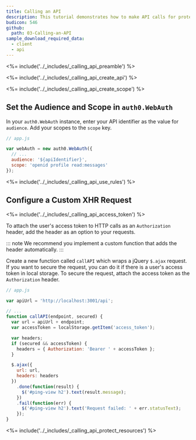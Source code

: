 ```yaml
---
title: Calling an API
description: This tutorial demonstrates how to make API calls for protected resources on your server
budicon: 546
github:
  path: 03-Calling-an-API
sample_download_required_data:
  - client
  - api
---
```

<%= include('../_includes/_calling_api_preamble') %>

<%= include('../_includes/_calling_api_create_api') %>

<%= include('../_includes/_calling_api_create_scope') %>

## Set the Audience and Scope in `auth0.WebAuth`

In your `auth0.WebAuth` instance, enter your API identifier as the value for `audience`. Add your scopes to the `scope` key. 

```js
// app.js

var webAuth = new auth0.WebAuth({
  // ...
  audience: '${apiIdentifier}',
  scope: 'openid profile read:messages'
});
```

<%= include('../_includes/_calling_api_use_rules') %>

## Configure a Custom XHR Request

<%= include('../_includes/_calling_api_access_token') %>

To attach the user's access token to HTTP calls as an `Authorization` header, add the header as an option to your requests.

::: note
We recommend you implement a custom function that adds the header automatically. 
:::

Create a new function called `callAPI` which wraps a jQuery `$.ajax` request. If you want to secure the request, you can do it if there is a user's access token in local storage. To secure the request, attach the access token as the `Authorization` header.

```js
// app.js

var apiUrl = 'http://localhost:3001/api';

// ...
function callAPI(endpoint, secured) {
  var url = apiUrl + endpoint;
  var accessToken = localStorage.getItem('access_token');

  var headers;
  if (secured && accessToken) {
    headers = { Authorization: 'Bearer ' + accessToken };
  }

  $.ajax({
    url: url,
    headers: headers
  })
    .done(function(result) {
      $('#ping-view h2').text(result.message);
    })
    .fail(function(err) {
      $('#ping-view h2').text('Request failed: ' + err.statusText);
    });
}
```

<%= include('../_includes/_calling_api_protect_resources') %>